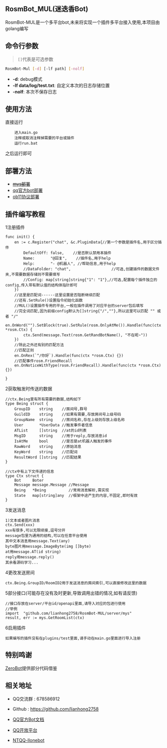 ﻿## RosmBot_MUL(迷迭香Bot)
RosmBot-MUL是一个多平台bot,未来将实现一个插件多平台接入使用,本项目由golang编写


## 命令行参数
> `[]`代表是可选参数
```bash
RosmBot-Mul [-d] [-lf path] [-nolf]
```
- **-d**: debug模式
- **-lf data/log/test.txt**: 自定义本次的日志存储位置
- **-nolf**: 本次不保存日志

## 使用方法

直接运行
```
	进入main.go
	注释或取消注释掉需要的平台或插件
	运行run.bat
```
之后运行即可

## 部署方法

- ~~[mys部署]( server/mys/README.md)~~
- [qq官方bot部署]( server/qq/README.md)
- [ob11协议部署]( server/ob11/README.md)

## 插件编写教程

1注册插件
```
func init() {
	en := c.Register("chat", &c.PluginData{//第一个参数是插件名,用于区分插件
		DefaultOff: false,    //是否默认禁用本插件
		Name:       "@回复",    //插件名,用于help
		Help:       "- @机器人", //帮助信息,用于help
		//DataFolder: "chat",				   //可选,创建插件的数据文件夹,不需要数据存储则不需要填写
		//Config: map[string]string{"1": "1"},//可选,配置每个插件独立的config,传入带有默认值的结构体指针即可
	})
	//这里是匹配词------这里设置是否阻断继续匹配
	//还有.SetRule()设置指令初始化函数
    //MUL()设置插件专用的平台,一般在插件调用了对应平台的server包后填写
	//完全词匹配,因为前缀config默认为[]string{"/",""},所以这里可以匹配 "" 或者 "/"
	en.OnWord("").SetBlock(true).SetRule(rosm.OnlyAtMe()).Handle(func(ctx *rosm.Ctx) {
		ctx.Send(message.Text(rosm.GetRandBotName(), "不在呢~"))
	})
	//除此之外还有别的匹配方法
	//匹配正则
	en.OnRex(`^/你好`).Handle(func(ctx *rosm.Ctx) {})
	//匹配事件rosm.FriendRecall
	en.OnNoticeWithType(rosm.FriendRecall).Handle(func(ctx *rosm.Ctx) {})

}
```
2获取触发时传送的数据
```
//ctx.Being里有所有需要的数据,结构如下
type Being struct {
	GroupID    string    //房间号,群号
	GuildID    string    //如果有需要,存放房间号上级号码
	GroupName  string    //房间名称,存在上级则存放上级名称
	User       *UserData //触发事件者信息
	ATList     []string  //at的id列表
	MsgID      string    //用于reply,存放消息id
	IsAtMe     bool      //是否是at机器人触发的事件
	RawWord    string    //原始消息
	KeyWord    string    //匹配词
	ResultWord []string  //匹配结果
}

//ctx中有上下文传递的信息
type Ctx struct {
	Bot     Boter
	Message message.Message //Message
	Being   *Being          //常用消息解析,需实现
	State   map[string]any  //框架中途产生的内容,不固定,即时有效
}
```
3发送消息
```
1)文本或者图片消息
ctx.Send(xxx)
xxx有很多,可以无限续接,逗号分开
message包里为通用的结构,可以在任意平台使用
其中文本消息用message.Text(any)
byte图片用message.ImageByte(img []byte)
at用message.AT(id string)
reply用message.reply()
其余看源码学习...
```
4更改发送房间
```
ctx.Being.GroupID/RoomID2用于发送消息的房间索引,可以直接修改这里的数据
```
5部分接口(可能存在没有及时更新,导致调用出错的情况,如有请反馈)
```
//接口存放在server/平台id/openapi里面,请导入对应的包进行使用
//举例
import	"github.com/lianhong2758/RosmBot-MUL/server/mys"
result, err := mys.GetRoomList(ctx)
```

6启用插件
```
如果编写的插件没有在plugins/test里面,请手动在main.go里面进行导入注册
```
## 特别鸣谢
[ZeroBot](https://github.com/wdvxdr1123/ZeroBot)提供部分代码借鉴
## 相关地址

- QQ交流群 : 678586912

- Github : https://github.com/lianhong2758

- [QQ官方Bot文档](https://bot.q.qq.com/wiki/develop/api-v2/)

- [QQ开放平台](https://q.qq.com)

- [NTQQ-llonebot](https://llonebot.github.io/zh-CN/)
